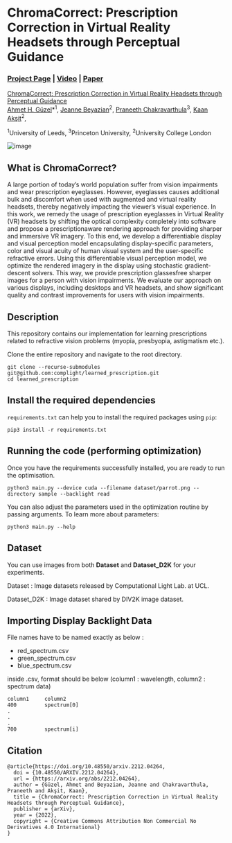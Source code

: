 # ChromaCorrect: Prescription Correction in Virtual Reality Headsets through Perceptual Guidance
### [Project Page](https://github.com/complight/ChromaCorrect) | [Video]() | [Paper](https://arxiv.org/abs/2212.04264)

[ChromaCorrect: Prescription Correction in Virtual Reality Headsets through Perceptual Guidance](https://arxiv.org/abs/2212.04264)  
 [Ahmet H. Güzel](https://aguzel.github.io/)\*<sup>1</sup>,
 [Jeanne Beyazian](https://www.linkedin.com/in/jeanne-beyazian/?trk=public_profile_browsemap&originalSubdomain=uk/)<sup>2</sup>,
 [Praneeth Chakravarthula](https://www.cs.unc.edu/~cpk/)<sup>3</sup>,
 [Kaan Akşit](https://kaanaksit.com/)<sup>2</sup>,
 
 <sup>1</sup>University of Leeds, <sup>3</sup>Princeton University, <sup>2</sup>University College London
 
 ![image](https://user-images.githubusercontent.com/46696280/214193337-b6f80d66-bfa4-4025-b63e-0400a0b50969.png)

 
## What is ChromaCorrect?

A large portion of today’s world population suffer from vision impairments and wear prescription eyeglasses. However, eyeglasses causes additional bulk and discomfort when used with augmented and virtual reality headsets, thereby negatively impacting the viewer’s visual experience. In this work, we remedy the usage of prescription
eyeglasses in Virtual Reality (VR) headsets by shifting the optical complexity completely into software and propose a prescriptionaware rendering approach for providing sharper and immersive VR imagery. To this end, we develop a differentiable display and visual perception model encapsulating display-specific parameters, color and visual acuity of human visual system and the user-specific refractive errors. Using this differentiable visual perception model,
we optimize the rendered imagery in the display using stochastic gradient-descent solvers. This way, we provide prescription glassesfree sharper images for a person with vision impairments. We evaluate our approach on various displays, including desktops and VR headsets, and show significant quality and contrast improvements
for users with vision impairments.

## Description

This repository contains our implementation for learning prescriptions related to refractive vision problems (myopia, presbyopia, astigmatism etc.).

Clone the entire repository and navigate to the root directory.

```shell
git clone --recurse-submodules git@github.com:complight/learned_prescription.git
cd learned_prescription
```

## Install the required dependencies

`requirements.txt` can help you to install the required packages using `pip`:

```shell
pip3 install -r requirements.txt
```

## Running the code (performing optimization)

Once you have the requirements successfully installed, you are ready to run the optimisation.

```shell
python3 main.py --device cuda --filename dataset/parrot.png --directory sample --backlight read
```

You can also adjust the parameters used in the optimization routine by passing arguments. To learn more about parameters:

```shell
python3 main.py --help
```
## Dataset 

You can use images from both **Dataset** and **Dataset_D2K** for your experiments. 

Dataset : Image datasets released by Computational Light Lab. at UCL. 

Dataset_D2K : Image dataset shared by DIV2K image dataset. 

## Importing Display Backlight Data

File names have to be named exactly as below : 
- red_spectrum.csv
- green_spectrum.csv
- blue_spectrum.csv

inside .csv, format should be below (column1 : wavelength, column2 : spectrum data)

    column1     column2
    400         spectrum[0]
    .
    .
    .
    700         spectrum[i]


## Citation

```
@article{https://doi.org/10.48550/arxiv.2212.04264,
  doi = {10.48550/ARXIV.2212.04264},  
  url = {https://arxiv.org/abs/2212.04264},  
  author = {Güzel, Ahmet and Beyazian, Jeanne and Chakravarthula, Praneeth and Akşit, Kaan},  
  title = {ChromaCorrect: Prescription Correction in Virtual Reality Headsets through Perceptual Guidance},  
  publisher = {arXiv},  
  year = {2022},  
  copyright = {Creative Commons Attribution Non Commercial No Derivatives 4.0 International}
}

```
